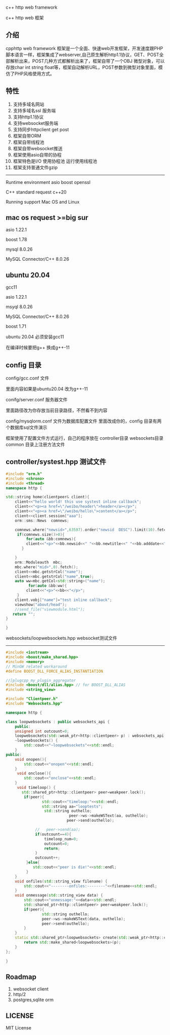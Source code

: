 c++ http web framework

c++ http web 框架

介绍
---------------

cpphttp web framework 框架是一个全面、快速web开发框架，开发速度跟PHP脚本语言一样，框架集成了webserver,自己原生解析http1.1协议，GET、POST全部解析出来，POST几种方式都解析出来了，框架自带了一个OBJ 微型对象，可以存放char int string float等，框架自动解析URL，POST参数到微型对象里面，模仿了PHP风格使用方式。


特性
--------------

1. 支持多域名网站
2. 支持多域名ssl 服务端
3. 支持http1.1协议
4. 支持websocket服务端
5. 支持同步httpclient get post
6. 框架自带ORM 
7. 框架自带线程池
8. 框架自带websocket推送
9. 框架使用asio自带的协程
10. 框架特色是I/O 使用协程池 运行使用线程池
11. 框架支持普通文件gzip


---------------------


Runtime environment
asio boost openssl 

C++ standard request c++20


Running support Mac OS and Linux

mac os request >=big sur  
---------

asio 1.22.1

boost 1.78

mysql 8.0.26

MySQL Connector/C++ 8.0.26


ubuntu 20.04
-------------------
gcc11

asio 1.22.1

msyql 8.0.26

MySQL Connector/C++ 8.0.26

boost 1.71


ubuntu 20.04 必须安装gcc11

在编译时候要把g++ 换成g++-11


config 目录
---------------
config/gcc.conf 文件

里面内容如果是ubuntu20.04 改为g++-11 

conifg/server.conf 服务器文件

里面路径改为你存放当前目录路径，不然看不到内容


config/mysqlorm.conf 文件为数据库配置文件
里面改成你的，config 目录有两个数据库sql文件演示



框架使用了配置文件方式运行，自己的程序放在
controller目录
websockets目录
common 目录上注册方法文件


controller/systest.hpp 测试文件
----------------------


```c++
#include "orm.h"
#include <chrono>
#include <thread>
namespace http {

std::string home(clientpeer& client){
    client<<"hello world! this use systest inline callback";
    client<<"<p><a href=\"/weibo/header\">header</a></p>";
    client<<"<p><a href=\"/weibo/hello\">content</a></p>";
    client<<client.session["aaa"];
    orm::sms::News  comnews;

    comnews.where("newsid>",63597).order("newsid  DESC").limit(10).fetch();
     if(comnews.size()>0){
         for(auto &bb:comnews){
         client<<"<p>"<<bb.newsid<<" "<<bb.newtitle<<" "<<bb.adddate<<" "<<bb.isview<<"</p>";
       }

    }
    orm::Moduleauth  mbc;
    mbc.where("mid>",0).fetch();
    client<<mbc.getstrCol("name");
    client<<mbc.getstrCol("name",true);
    auto ww=mbc.getCol<std::string>("name");
          for(auto &bb:ww){
         client<<"<p>"<<bb<<"</p>";
     }
    client.vobj["name"]="test inline callback";
    viewshow("about/head");
    //send_file("viewmodule.html");
   return "";
}

}
```



websockets/loopwebsockets.hpp websocket测试文件

--------------------------

```c++
#include <iostream>
#include <boost/make_shared.hpp>
#include <memory>
// MinGW related workaround
#define BOOST_DLL_FORCE_ALIAS_INSTANTIATION

//[plugcpp_my_plugin_aggregator
#include <boost/dll/alias.hpp> // for BOOST_DLL_ALIAS   
#include <string_view>

#include "Clientpeer.h"
#include "Websockets.hpp"

namespace http {

class loopwebsockets : public websockets_api {
    public:
    unsigned int outcount=0;    
    loopwebsockets(std::weak_ptr<http::clientpeer> p) : websockets_api(4,0,p){}
    ~loopwebsockets() {
        std::cout<<"~loopwebsockets"<<std::endl;
    }
public:
    void onopen(){
        std::cout<<"onopen"<<std::endl;
    }
     void onclose(){
        std::cout<<"onclose"<<std::endl;
    }
     void timeloop() {
       std::shared_ptr<http::clientpeer> peer=weakpeer.lock();
        if(peer){
                std::cout<<"timeloop:"<<std::endl;
                std::string aa="looptests";
                 std::string outhello;
                            peer->ws->makeWSText(aa, outhello);
                           peer->send(outhello);    

             //   peer->send(aa);
             if(outcount==4){
                 timeloop_num=0;
                 outcount=0;
                 return;
             }
             outcount++;
         }else{
            std::cout<<"peer is die!"<<std::endl;
         }
    }
    void onfiles(std::string_view filename) {
        std::cout<<"--------onfiles:--------"<<filename<<std::endl;
    }
    void onmessage(std::string_view data) {
        std::cout<<"onmessage:"<<data<<std::endl;
        std::shared_ptr<http::clientpeer> peer=weakpeer.lock();
        if(peer){
                std::string outhello;
                peer->ws->makeWSText(data, outhello);
                peer->send(outhello);   
        }
    }
    static std::shared_ptr<loopwebsockets> create(std::weak_ptr<http::clientpeer> p) {
        return std::make_shared<loopwebsockets>(p);
    }
};
 
} 
```
Roadmap
-----------------
1. websocket client
2. http/2
3. postgres,sqlite orm


LICENSE
-----------------

MIT License

